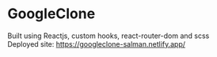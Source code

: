 # GoogleClone

Built using Reactjs, custom hooks, react-router-dom and scss <br/>
Deployed site: https://googleclone-salman.netlify.app/
